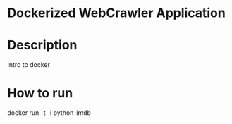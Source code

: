 # Dockerized WebCrawler Application 

# Description
Intro to docker

# How to run
docker run -t -i python-imdb
